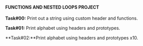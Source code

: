 #### FUNCTIONS AND NESTED LOOPS PROJECT

**Task#00:** Print out a string using custom header and functions.

**Task#01:** Print alphabet using headers and prototypes.

**Task#02:**Print alphabet using headers and prototypes x10. 

